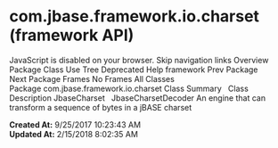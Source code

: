 # com.jbase.framework.io.charset (framework   API)

JavaScript is disabled on your browser. Skip navigation links Overview Package Class Use Tree Deprecated Help framework Prev Package Next Package Frames No Frames All Classes Package com.jbase.framework.io.charset Class Summary   Class Description JbaseCharset   JbaseCharsetDecoder An engine that can transform a sequence of bytes in a jBASE charset   

**Created At:** 9/25/2017 10:23:43 AM  
**Updated At:** 2/15/2018 8:02:35 AM  

